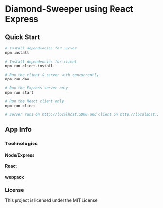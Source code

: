 # Diamond-Sweeper using React Express


## Quick Start

``` bash
# Install dependencies for server
npm install

# Install dependencies for client
npm run client-install

# Run the client & server with concurrently
npm run dev

# Run the Express server only
npm run start

# Run the React client only
npm run client

# Server runs on http://localhost:5000 and client on http://localhost:3000
```
## App Info

### Technologies

#### Node/Express
#### React
#### webpack

### License

This project is licensed under the MIT License
